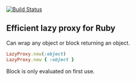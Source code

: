 [![Build Status](https://travis-ci.org/mavax/lazy_proxy.svg?branch=master)](https://travis-ci.org/mavax/lazy_proxy)

## Efficient lazy proxy for Ruby

Can wrap any object or block returning an object.

```ruby
LazyProxy.new(:object)
LazyProxy.new { :object }
```
Block is only evaluated on first use.
